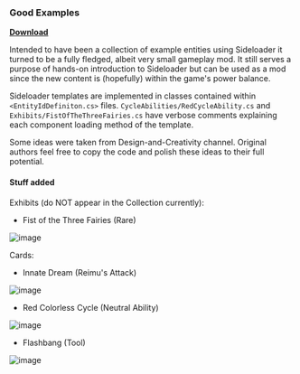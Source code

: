 ### Good Examples
[**Download**](https://github.com/Neoshrimp/LBoL-Entity-Sideloader/raw/master/src/GoodExamples/GoodExamples.dll)

Intended to have been a collection of example entities using Sideloader it turned to be a fully fledged, albeit very small gameplay mod. It still serves a purpose of hands-on introduction to Sideloader but can be used as a mod since the new content is (hopefully) within the game's power balance.

Sideloader templates are implemented in classes contained within `<EntityIdDefiniton.cs>` files. `CycleAbilities/RedCycleAbility.cs` and `Exhibits/FistOfTheThreeFairies.cs` have verbose comments explaining each component loading method of the template.


Some ideas were taken from Design-and-Creativity channel. Original authors feel free to copy the code and polish these ideas to their full potential.

#### Stuff added
Exhibits (do NOT appear in the Collection currently):
- Fist of the Three Fairies (Rare)

![image](https://user-images.githubusercontent.com/89428565/236515168-5e5f6ee9-99a4-41ae-82ed-04d7d8f406a4.png)


Cards:
- Innate Dream (Reimu's Attack)

![image](https://user-images.githubusercontent.com/89428565/236514473-9d96492a-bb42-4b50-b85b-12e87bf39d8e.png)

- Red Colorless Cycle (Neutral Ability)

![image](https://user-images.githubusercontent.com/89428565/236514601-55b8f9e5-6d46-4cc2-b63e-f4a6d86ed291.png)

- Flashbang (Tool)

![image](https://user-images.githubusercontent.com/89428565/236514676-bcc0d3bf-849c-4bec-8f37-21edffe7771b.png)
